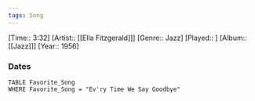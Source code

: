 ```yaml
---
tags: Song  
---
```

[Time:: 3:32]
[Artist:: [[Ella Fitzgerald]]]
[Genre:: Jazz]
[Played:: ]
[Album:: [[Jazz]]]
[Year:: 1956]
### Dates
````dataview
TABLE Favorite_Song
WHERE Favorite_Song = "Ev'ry Time We Say Goodbye"
````